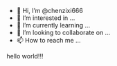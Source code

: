 - 👋 Hi, I’m @chenzixi666
- 👀 I’m interested in ...
- 🌱 I’m currently learning ...
- 💞️ I’m looking to collaborate on ...
- 📫 How to reach me ...

<!---
chenzixi666/chenzixi666 is a ✨ special ✨ repository because its `README.md` (this file) appears on your GitHub profile.
You can click the Preview link to take a look at your changes.
--->hello world!!!

